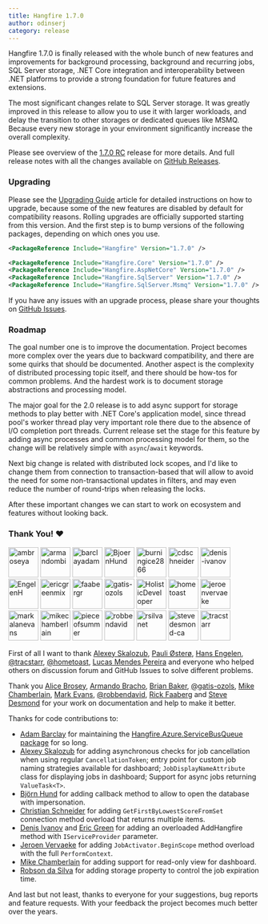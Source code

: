 ```yaml
---
title: Hangfire 1.7.0
author: odinserj
category: release
---
```


Hangfire 1.7.0 is finally released with the whole bunch of new features and improvements for background processing, background and recurring jobs, SQL Server storage, .NET Core integration and interoperability between .NET platforms to provide a strong foundation for future features and extensions.

The most significant changes relate to SQL Server storage. It was greatly improved in this release to allow you to use it with larger workloads, and delay the transition to other storages or dedicated queues like MSMQ. Because every new storage in your environment significantly increase the overall complexity.

Please see overview of the [1.7.0 RC](/blog/2019/03/25/hangfire-1.7.0-rc2.html) release for more details. And full release notes with all the changes available on [GitHub Releases](https://github.com/HangfireIO/Hangfire/releases/tag/v1.7.0).

### Upgrading

Please see the [Upgrading Guide](https://docs.hangfire.io/en/latest/upgrade-guides/upgrading-to-hangfire-1.7.html) article for detailed instructions on how to upgrade, because some of the new features are disabled by default for compatibility reasons. Rolling upgrades are officially supported starting from this version. And the first step is to bump versions of the following packages, depending on which ones you use.

```xml
<PackageReference Include="Hangfire" Version="1.7.0" />
```

```xml
<PackageReference Include="Hangfire.Core" Version="1.7.0" />
<PackageReference Include="Hangfire.AspNetCore" Version="1.7.0" />
<PackageReference Include="Hangfire.SqlServer" Version="1.7.0" />
<PackageReference Include="Hangfire.SqlServer.Msmq" Version="1.7.0" />
```

If you have any issues with an upgrade process, please share your thoughts on [GitHub Issues](https://github.com/HangfireIO/Hangfire/issues).

### Roadmap

The goal number one is to improve the documentation. Project becomes more complex over the years due to backward compatibility, and there are some quirks that should be documented. Another aspect is the complexity of distributed processing topic itself, and there should be how-tos for common problems. And the hardest work is to document storage abstractions and processing model.

The major goal for the 2.0 release is to add async support for storage methods to play better with .NET Core's application model, since thread pool's worker thread play very important role there due to the absence of I/O completion port threads. Current release set the stage for this feature by adding async processes and common processing model for them, so the change will be relatively simple with `async`/`await` keywords.

Next big change is related with distributed lock scopes, and I'd like to change them from connection to transaction-based that will allow to avoid the need for some non-transactional updates in filters, and may even reduce the number of round-trips when releasing the locks.

After these important changes we can start to work on ecosystem and features without looking back.

### Thank You! :heart:

<img src="https://github.com/ambroseya.png?size=60" alt="ambroseya" title="Alice Brosey" style="width: 60px;">
<img src="https://github.com/armandombi.png?size=60" alt="armandombi" title="Armando Bracho" style="width: 60px;">
<img src="https://github.com/barclayadam.png?size=60" alt="barclayadam" title="Adam Barclay" style="width: 60px;">
<img src="https://github.com/BjoernHund.png?size=60" alt="BjoernHund" title="Björn Hund" style="width: 60px;">
<img src="https://github.com/burningice2866.png?size=60" alt="burningice2866" title="Pauli Østerø" style="width: 60px;">
<img src="https://github.com/cdschneider.png?size=60" alt="cdschneider" title="Christian Schneider" style="width: 60px;">
<img src="https://github.com/denis-ivanov.png?size=60" alt="denis-ivanov" title="Denis Ivanov" style="width: 60px;">
<img src="https://github.com/EngelenH.png?size=60" alt="EngelenH" title="Hans Engelen" style="width: 60px;">
<img src="https://github.com/ericgreenmix.png?size=60" alt="ericgreenmix" title="Eric Green" style="width: 60px;">
<img src="https://github.com/faabergr.png?size=60" alt="faabergr" title="Rick Faaberg" style="width: 60px;">
<img src="https://github.com/gatis-ozols.png?size=60" alt="gatis-ozols" title="@gatis-ozols" style="width: 60px;">
<img src="https://github.com/HolisticDeveloper.png?size=60" alt="HolisticDeveloper" title="Brian Baker" style="width: 60px;">
<img src="https://github.com/hometoast.png?size=60" alt="hometoast" title="@hometoast" style="width: 60px;">
<img src="https://github.com/jeroenvervaeke.png?size=60" alt="jeroenvervaeke" title="Jeroen Vervaeke" style="width: 60px;">
<img src="https://github.com/markalanevans.png?size=60" alt="markalanevans" title="Mark Evans" style="width: 60px;">
<img src="https://github.com/mikechamberlain.png?size=60" alt="mikechamberlain" title="Mike Chamberlain" style="width: 60px;">
<img src="https://github.com/pieceofsummer.png?size=60" alt="pieceofsummer" title="Alexey Skalozub" style="width: 60px;">
<img src="https://github.com/robbendavid.png?size=60" alt="robbendavid" title="@robbendavid" style="width: 60px;">
<img src="https://github.com/rsilvanet.png?size=60" alt="rsilvanet" title="Robson da Silva" style="width: 60px;">
<img src="https://github.com/stevedesmond-ca.png?size=60" alt="stevedesmond-ca" title="Steve Desmond" style="width: 60px;">
<img src="https://github.com/tracstarr.png?size=60" alt="tracstarr" title="@tracstarr" style="width: 60px;">

First of all I want to thank [Alexey Skalozub](https://discuss.hangfire.io/u/pieceofsummer), [Pauli Østerø](https://discuss.hangfire.io/u/burningice), [Hans Engelen](https://discuss.hangfire.io/u/Hans_Engelen), [@tracstarr](https://discuss.hangfire.io/u/tracstarr), [@hometoast](https://discuss.hangfire.io/u/hometoast), [Lucas Mendes Pereira](https://discuss.hangfire.io/u/LucasPereira) and everyone who helped others on discussion forum and GitHub Issues to solve different problems.

Thank you [Alice Brosey](https://github.com/ambroseya), [Armando Bracho](https://github.com/armandombi), [Brian Baker](https://github.com/HolisticDeveloper), [@gatis-ozols](https://github.com/gatis-ozols), [Mike Chamberlain](https://github.com/mikechamberlain), [Mark Evans](https://github.com/markalanevans), [@robbendavid](https://github.com/robbendavid), [Rick Faaberg](https://github.com/faabergr) and [Steve Desmond](https://github.com/stevedesmond-ca) for your work on documentation and help to make it better.

Thanks for code contributions to:

* [Adam Barclay](https://github.com/barclayadam) for maintaining the [Hangfire.Azure.ServiceBusQueue package](https://github.com/HangfireIO/Hangfire.Azure.ServiceBusQueue) for so long.
* [Alexey Skalozub](https://github.com/pieceofsummer) for adding asynchronous checks for job cancellation when using regular `CancellationToken`; entry point for custom job naming strategies available for dashboard; `JobDisplayNameAttribute` class for displaying jobs in dashboard; Support for async jobs returning `ValueTask<T>`.
* [Björn Hund](https://github.com/BjoernHund) for adding callback method to allow to open the database with impersonation.
* [Christian Schneider](https://github.com/cdschneider) for adding `GetFirstByLowestScoreFromSet` connection method overload that returns multiple 
items.
* [Denis Ivanov](https://github.com/denis-ivanov) and [Eric Green](https://github.com/ericgreenmix) for adding an overloaded AddHangfire method with `IServiceProvider` parameter.
* [Jeroen Vervaeke](https://github.com/jeroenvervaeke) for adding `JobActivator.BeginScope` method overload with the full `PerformContext`.
* [Mike Chamberlain](https://github.com/mikechamberlain) for adding support for read-only view for dashboard.
* [Robson da Silva](https://github.com/rsilvanet) for adding storage property to control the job expiration time.

And last but not least, thanks to everyone for your suggestions, bug reports and feature requests. With your feedback the project becomes much better over the years.
